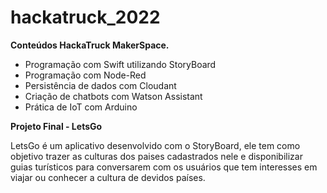 # hackatruck_2022

**Conteúdos HackaTruck MakerSpace.**

* Programação com Swift utilizando StoryBoard
* Programação com Node-Red
* Persistência de dados com Cloudant
* Criação de chatbots com Watson Assistant
* Prática de IoT com Arduino

**Projeto Final - LetsGo**

LetsGo é um aplicativo desenvolvido com o StoryBoard, ele tem como objetivo trazer as culturas dos paises cadastrados nele e disponibilizar guias turísticos para conversarem com os usuários que tem interesses em viajar ou conhecer a cultura de devidos países.

